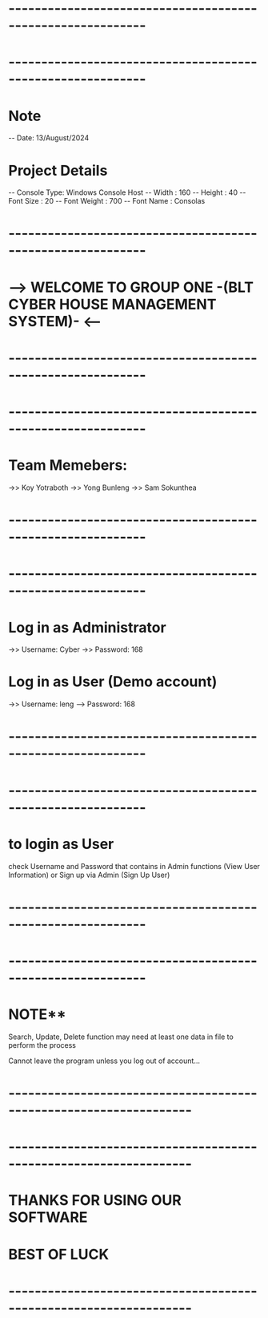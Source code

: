 # -----------------------------------------------------------
# -----------------------------------------------------------
# Note
-- Date: 13/August/2024


# Project Details 
-- Console Type: Windows Console Host
-- Width       : 160
-- Height      : 40
-- Font Size   : 20
-- Font Weight : 700
-- Font Name   : Consolas


# -----------------------------------------------------------
# --> WELCOME TO GROUP ONE -(BLT CYBER HOUSE MANAGEMENT SYSTEM)- <--
# -----------------------------------------------------------


# -----------------------------------------------------------
# Team Memebers:
 ->> Koy Yotraboth
 ->> Yong Bunleng
 ->> Sam Sokunthea
# -----------------------------------------------------------


# -----------------------------------------------------------
# Log in as Administrator
 ->> Username: Cyber
 ->> Password: 168

# Log in as User (Demo account)
 ->> Username: leng
 --> Password: 168
# -----------------------------------------------------------


# -----------------------------------------------------------
# to login as User
check Username and Password that contains in Admin functions 
(View User Information) or Sign up via Admin (Sign Up User)
# -----------------------------------------------------------


# -----------------------------------------------------------
# NOTE**
Search, Update, Delete function may need at least one data in file
to perform the process

Cannot leave the program unless you log out of account...
# ------------------------------------------------------------------


# ------------------------------------------------------------------
# THANKS FOR USING OUR SOFTWARE
# BEST OF LUCK
# ------------------------------------------------------------------
